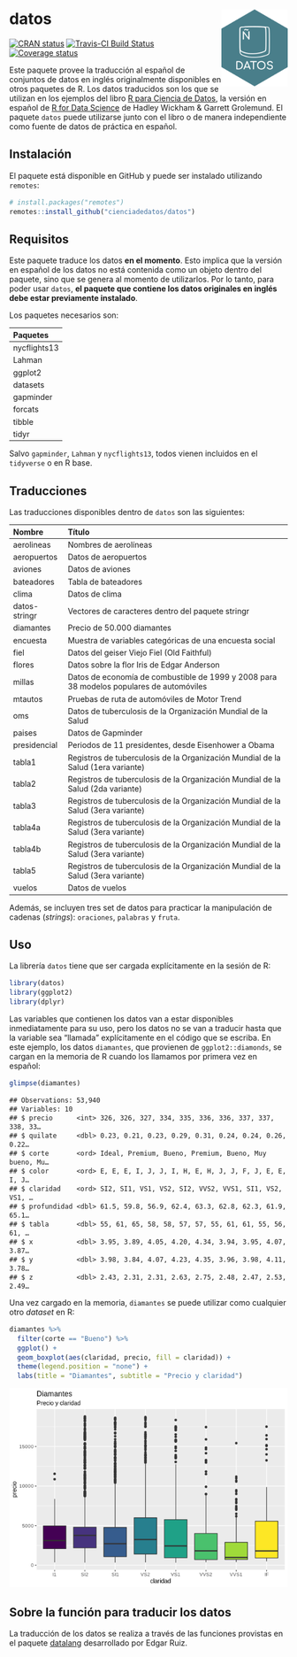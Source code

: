 
# datos <img src="man/figures/logo.png" align="right" width = "120px"/>

[![CRAN
status](https://www.r-pkg.org/badges/version/datos)](https://cran.r-project.org/package=datos)
[![Travis-CI Build
Status](https://travis-ci.org/cienciadedatos/datos.svg?branch=master)](https://travis-ci.org/cienciadedatos/datos)
[![Coverage
status](https://codecov.io/gh/cienciadedatos/datos/branch/master/graph/badge.svg)](https://codecov.io/github/cienciadedatos/datos?branch=master)

Este paquete provee la traducción al español de conjuntos de datos en
inglés originalmente disponibles en otros paquetes de R. Los datos
traducidos son los que se utilizan en los ejemplos del libro [R para
Ciencia de Datos](es.r4ds.hadley.nz), la versión en español de [R for
Data Science](r4ds.had.nz.co) de Hadley Wickham & Garrett Grolemund. El
paquete `datos` puede utilizarse junto con el libro o de manera
independiente como fuente de datos de práctica en español.

## Instalación

El paquete está disponible en GitHub y puede ser instalado utilizando
`remotes`:

``` r
# install.packages("remotes")
remotes::install_github("cienciadedatos/datos")
```

## Requisitos

Este paquete traduce los datos **en el momento**. Esto implica que la
versión en español de los datos no está contenida como un objeto dentro
del paquete, sino que se genera al momento de utilizarlos. Por lo tanto,
para poder usar `datos`, **el paquete que contiene los datos originales
en inglés debe estar previamente instalado**.

Los paquetes necesarios son:

| Paquetes     |
| :----------- |
| nycflights13 |
| Lahman       |
| ggplot2      |
| datasets     |
| gapminder    |
| forcats      |
| tibble       |
| tidyr        |

Salvo `gapminder`, `Lahman` y `nycflights13`, todos vienen incluidos en
el `tidyverse` o en R base.

## Traducciones

Las traducciones disponibles dentro de `datos` son las
siguientes:

| Nombre        | Título                                                                                   |
| :------------ | :--------------------------------------------------------------------------------------- |
| aerolineas    | Nombres de aerolíneas                                                                    |
| aeropuertos   | Datos de aeropuertos                                                                     |
| aviones       | Datos de aviones                                                                         |
| bateadores    | Tabla de bateadores                                                                      |
| clima         | Datos de clima                                                                           |
| datos-stringr | Vectores de caracteres dentro del paquete stringr                                        |
| diamantes     | Precio de 50.000 diamantes                                                               |
| encuesta      | Muestra de variables categóricas de una encuesta social                                  |
| fiel          | Datos del geiser Viejo Fiel (Old Faithful)                                               |
| flores        | Datos sobre la flor Iris de Edgar Anderson                                               |
| millas        | Datos de economía de combustible de 1999 y 2008 para 38 modelos populares de automóviles |
| mtautos       | Pruebas de ruta de automóviles de Motor Trend                                            |
| oms           | Datos de tuberculosis de la Organización Mundial de la Salud                             |
| paises        | Datos de Gapminder                                                                       |
| presidencial  | Periodos de 11 presidentes, desde Eisenhower a Obama                                     |
| tabla1        | Registros de tuberculosis de la Organización Mundial de la Salud (1era variante)         |
| tabla2        | Registros de tuberculosis de la Organización Mundial de la Salud (2da variante)          |
| tabla3        | Registros de tuberculosis de la Organización Mundial de la Salud (3era variante)         |
| tabla4a       | Registros de tuberculosis de la Organización Mundial de la Salud (3era variante)         |
| tabla4b       | Registros de tuberculosis de la Organización Mundial de la Salud (3era variante)         |
| tabla5        | Registros de tuberculosis de la Organización Mundial de la Salud (3era variante)         |
| vuelos        | Datos de vuelos                                                                          |

Además, se incluyen tres set de datos para practicar la manipulación de
cadenas (*strings*): `oraciones`, `palabras` y `fruta`.

## Uso

La librería `datos` tiene que ser cargada explícitamente en la sesión de
R:

``` r
library(datos)
library(ggplot2)
library(dplyr)
```

Las variables que contienen los datos van a estar disponibles
inmediatamente para su uso, pero los datos no se van a traducir hasta
que la variable sea “llamada” explícitamente en el código que se
escriba. En este ejemplo, los datos `diamantes`, que provienen de
`ggplot2::diamonds`, se cargan en la memoria de R cuando los llamamos
por primera vez en español:

``` r
glimpse(diamantes)
```

    ## Observations: 53,940
    ## Variables: 10
    ## $ precio      <int> 326, 326, 327, 334, 335, 336, 336, 337, 337, 338, 33…
    ## $ quilate     <dbl> 0.23, 0.21, 0.23, 0.29, 0.31, 0.24, 0.24, 0.26, 0.22…
    ## $ corte       <ord> Ideal, Premium, Bueno, Premium, Bueno, Muy bueno, Mu…
    ## $ color       <ord> E, E, E, I, J, J, I, H, E, H, J, J, F, J, E, E, I, J…
    ## $ claridad    <ord> SI2, SI1, VS1, VS2, SI2, VVS2, VVS1, SI1, VS2, VS1, …
    ## $ profundidad <dbl> 61.5, 59.8, 56.9, 62.4, 63.3, 62.8, 62.3, 61.9, 65.1…
    ## $ tabla       <dbl> 55, 61, 65, 58, 58, 57, 57, 55, 61, 61, 55, 56, 61, …
    ## $ x           <dbl> 3.95, 3.89, 4.05, 4.20, 4.34, 3.94, 3.95, 4.07, 3.87…
    ## $ y           <dbl> 3.98, 3.84, 4.07, 4.23, 4.35, 3.96, 3.98, 4.11, 3.78…
    ## $ z           <dbl> 2.43, 2.31, 2.31, 2.63, 2.75, 2.48, 2.47, 2.53, 2.49…

Una vez cargado en la memoria, `diamantes` se puede utilizar como
cualquier otro *dataset* en R:

``` r
diamantes %>%
  filter(corte == "Bueno") %>%
  ggplot() +
  geom_boxplot(aes(claridad, precio, fill = claridad)) +
  theme(legend.position = "none") +
  labs(title = "Diamantes", subtitle = "Precio y claridad")
```

![](README_files/figure-gfm/unnamed-chunk-5-1.png)<!-- -->

## Sobre la función para traducir los datos

La traducción de los datos se realiza a través de las funciones
provistas en el paquete
[datalang](https://github.com/edgararuiz/datalang) desarrollado por
Edgar Ruiz.

